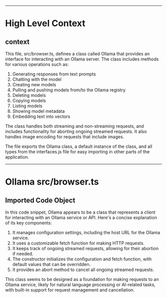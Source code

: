 

  ---
# High Level Context
## context
This file, src/browser.ts, defines a class called Ollama that provides an interface for interacting with an Ollama server. The class includes methods for various operations such as:

1. Generating responses from text prompts
2. Chatting with the model
3. Creating new models
4. Pulling and pushing models from/to the Ollama registry
5. Deleting models
6. Copying models
7. Listing models
8. Showing model metadata
9. Embedding text into vectors

The class handles both streaming and non-streaming requests, and includes functionality for aborting ongoing streamed requests. It also handles image encoding for requests that include images.

The file exports the Ollama class, a default instance of the class, and all types from the interfaces.js file for easy importing in other parts of the application.

---
# Ollama src/browser.ts
## Imported Code Object
In this code snippet, Ollama appears to be a class that represents a client for interacting with an Ollama service or API. Here's a concise explanation of its key components:

1. It manages configuration settings, including the host URL for the Ollama service.
2. It uses a customizable fetch function for making HTTP requests.
3. It keeps track of ongoing streamed requests, allowing for their abortion if needed.
4. The constructor initializes the configuration and fetch function, with default values that can be overridden.
5. It provides an abort method to cancel all ongoing streamed requests.

This class seems to be designed as a foundation for making requests to an Ollama service, likely for natural language processing or AI-related tasks, with built-in support for request management and cancellation.

  